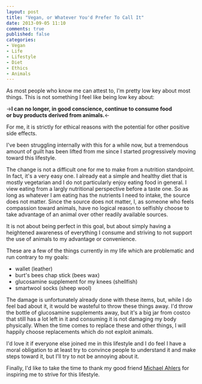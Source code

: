 ```yaml
---
layout: post
title: "Vegan, or Whatever You'd Prefer To Call It"
date: 2013-09-05 11:10
comments: true
published: false
categories:
- Vegan
- Life
- Lifestyle
- Diet
- Ethics
- Animals
---
```

As most people who know me can attest to, I'm pretty low key about most things. This is not something I feel like being low key about:

->**I can no longer, in good conscience, continue to consume food<br> or buy products derived from animals.**<-

For me, it is strictly for ethical reasons with the potential for other positive side effects.

I've been struggling internally with this for a while now, but a tremendous amount of guilt has been lifted from me since I started progressively moving toward this lifestyle.

The change is not a difficult one for me to make from a nutrition standpoint. In fact, it's a very easy one. I already eat a simple and healthy diet that is mostly vegetarian and I do not particularly enjoy eating food in general. I view eating from a largly nutritional perspective before a taste one. So as long as whatever I am eating has the nutrients I need to intake, the source does not matter. Since the source does not matter, I, as someone who feels compassion toward animals, have no logical reason to selfishly choose to take advantage of an animal over other readily available sources.

It is not about being perfect in this goal, but about simply having a heightened awareness of everything I consume and striving to not support the use of animals to my advantage or convenience.

These are a few of the things currently in my life which are problematic and run contrary to my goals:

* wallet (leather)
* burt's bees chap stick (bees wax)
* glucosamine supplement for my knees (shellfish)
* smartwool socks (sheep wool)

The damage is unfortunately already done with these items, but, while I do feel bad about it, it would be wasteful to throw these things away. I'd throw the bottle of glucosamine supplements away, but it's a big jar from costco that still has a lot left in it and consuming it is not damaging my body physically. When the time comes to replace these and other things, I will happily choose replacements which do not exploit animals.

I'd love it if everyone else joined me in this lifestyle and I do feel I have a moral obligation to at least try to convince people to understand it and make steps toward it, but I'll try to not be annoying about it.

Finally, I'd like to take the time to thank my good friend [Michael Ahlers](http://journal.michaelahlers.org) for inspiring me to strive for this lifestyle.
